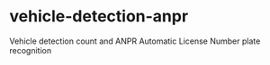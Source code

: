# vehicle-detection-anpr
Vehicle detection count and ANPR Automatic License Number plate recognition 
